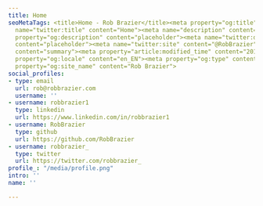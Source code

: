 ```yaml
---
title: Home
seoMetaTags: <title>Home - Rob Brazier</title><meta property="og:title" content="Home"><meta
  name="twitter:title" content="Home"><meta name="description" content="placeholder"><meta
  property="og:description" content="placeholder"><meta name="twitter:description"
  content="placeholder"><meta name="twitter:site" content="@RobBrazier"><meta name="twitter:card"
  content="summary"><meta property="article:modified_time" content="2017-12-31T15:56:04Z"><meta
  property="og:locale" content="en_EN"><meta property="og:type" content="article"><meta
  property="og:site_name" content="Rob Brazier">
social_profiles:
- type: email
  url: rob@robbrazier.com
  username: ''
- username: robbrazier1
  type: linkedin
  url: https://www.linkedin.com/in/robbrazier1
- username: RobBrazier
  type: github
  url: https://github.com/RobBrazier
- username: robbrazier_
  type: twitter
  url: https://twitter.com/robbrazier_
profile_: "/media/profile.png"
intro: ''
name: ''

---
```

